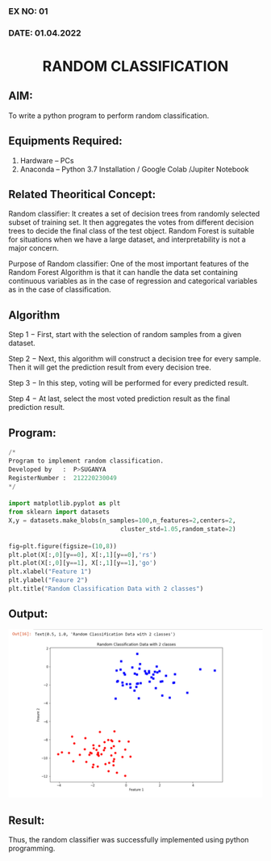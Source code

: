 ### EX NO: 01
### DATE: 01.04.2022
# <p align="center"> RANDOM CLASSIFICATION</p>
## AIM:
To write a python program to perform random classification.

## Equipments Required:
1. Hardware – PCs
2. Anaconda – Python 3.7 Installation / Google Colab /Jupiter Notebook

## Related Theoritical Concept:

Random classifier:
It creates a set of decision trees from randomly selected subset of training set. It then aggregates the votes from different decision trees to decide the final class of the test object. Random Forest is suitable for situations when we have a large dataset, and interpretability is not a major concern.

Purpose of Random classifier:
One of the most important features of the Random Forest Algorithm is that it can handle the data set containing continuous variables as in the case of regression and categorical variables as in the case of classification.

## Algorithm

Step 1 − First, start with the selection of random samples from a given dataset.

Step 2 − Next, this algorithm will construct a decision tree for every sample. Then it will get the prediction result from every decision tree.

Step 3 − In this step, voting will be performed for every predicted result.

Step 4 − At last, select the most voted prediction result as the final prediction result.

## Program:
```python
/*
Program to implement random classification.
Developed by   :  P>SUGANYA
RegisterNumber :  212220230049
*/

import matplotlib.pyplot as plt
from sklearn import datasets
X,y = datasets.make_blobs(n_samples=100,n_features=2,centers=2,
                               cluster_std=1.05,random_state=2)

fig=plt.figure(figsize=(10,8))
plt.plot(X[:,0][y==0], X[:,1][y==0],'rs')
plt.plot(X[:,0][y==1], X[:,1][y==1],'go')
plt.xlabel("Feature 1")
plt.ylabel("Feaure 2")
plt.title("Random Classification Data with 2 classes")

```

## Output:
![output](./static/img/expO1NN.PNG)

## Result:
Thus, the random classifier was successfully implemented using python programming.
